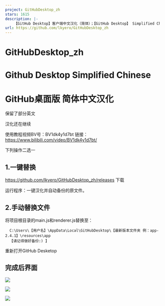 ```yaml
---
project: GitHubDesktop_zh
stars: 1615
description: |-
    【GitHub Desktop】客户端中文汉化（简体）；【GitHub Desktop】 Simplified Chinese interface；（GitHub桌面版 中文汉化，非网页插件）
url: https://github.com/lkyero/GitHubDesktop_zh
---
```


# GitHubDesktop_zh
Github Desktop Simplified Chinese
==

GitHub桌面版 简体中文汉化
==
保留了部分英文

汉化还在继续

使用教程视频BV号：BV1dk4y1d7bt
链接：https://www.bilibili.com/video/BV1dk4y1d7bt/

下列操作二选一

1.一键替换
--------
https://github.com/lkyero/GitHubDesktop_zh/releases 下载

运行程序：一键汉化并自动备份的原文件。

2.手动替换文件
---------
将项目根目录的main.js和renderer.js替换至：

      C:\Users\【用户名】\AppData\Local\GitHubDesktop\【最新版本文件夹 例：app-2.4.1】\resources\app
      【请记得做好备份:) 】
      
重新打开GitHub Desketop 

完成后界面
---------
![](https://cdn.jsdelivr.net/gh/lkyero/GitHubDesktop_zh@ced0d74/img/1.PNG)

![](https://cdn.jsdelivr.net/gh/lkyero/GitHubDesktop_zh@ced0d74/img/2.PNG)

![](https://cdn.jsdelivr.net/gh/lkyero/GitHubDesktop_zh@ced0d74/img/3.PNG)
